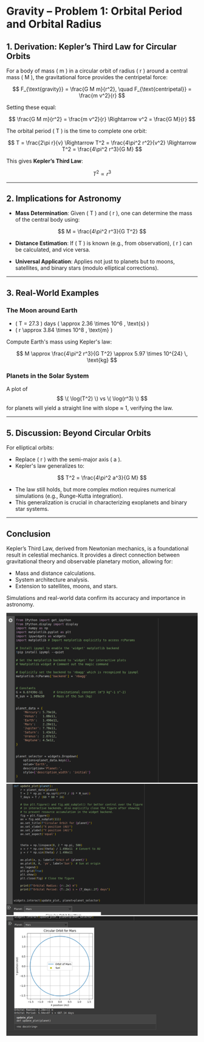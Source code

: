 # Gravity – Problem 1: Orbital Period and Orbital Radius

## 1. Derivation: Kepler’s Third Law for Circular Orbits

For a body of mass \( m \) in a circular orbit of radius \( r \) around a central mass \( M \), the gravitational force provides the centripetal force:

$$
F_{\text{gravity}} = \frac{G M m}{r^2}, \quad F_{\text{centripetal}} = \frac{m v^2}{r}
$$

Setting these equal:

$$
\frac{G M m}{r^2} = \frac{m v^2}{r} \Rightarrow v^2 = \frac{G M}{r}
$$

The orbital period \( T \) is the time to complete one orbit:

$$
T = \frac{2\pi r}{v} \Rightarrow T^2 = \frac{4\pi^2 r^2}{v^2}
\Rightarrow T^2 = \frac{4\pi^2 r^3}{G M}
$$

This gives **Kepler’s Third Law**:

$$
T^2 \propto r^3
$$

---

## 2. Implications for Astronomy

- **Mass Determination**: Given \( T \) and \( r \), one can determine the mass of the central body using:

$$
M = \frac{4\pi^2 r^3}{G T^2}
$$

- **Distance Estimation**: If \( T \) is known (e.g., from observation), \( r \) can be calculated, and vice versa.

- **Universal Application**: Applies not just to planets but to moons, satellites, and binary stars (modulo elliptical corrections).

---

## 3. Real-World Examples

### The Moon around Earth

- \( T = 27.3 \) days \( \approx 2.36 \times 10^6 \, \text{s} \)
- \( r \approx 3.84 \times 10^8 \, \text{m} \)

Compute Earth's mass using Kepler's law:

$$
M \approx \frac{4\pi^2 r^3}{G T^2} \approx 5.97 \times 10^{24} \, \text{kg}
$$

### Planets in the Solar System

A plot of 
$$
\( \log(T^2) \) vs \( \log(r^3) \)
$$
for planets will yield a straight line with slope ≈ 1, verifying the law.

---

## 5. Discussion: Beyond Circular Orbits

For elliptical orbits:

- Replace \( r \) with the semi-major axis \( a \).
- Kepler's law generalizes to:

$$
T^2 = \frac{4\pi^2 a^3}{G M}
$$

- The law still holds, but more complex motion requires numerical simulations (e.g., Runge-Kutta integration).
- This generalization is crucial in characterizing exoplanets and binary star systems.

---

## Conclusion

Kepler’s Third Law, derived from Newtonian mechanics, is a foundational result in celestial mechanics. It provides a direct connection between gravitational theory and observable planetary motion, allowing for:

- Mass and distance calculations.
- System architecture analysis.
- Extension to satellites, moons, and stars.

Simulations and real-world data confirm its accuracy and importance in astronomy.






![alt text](image.png)
![alt text](image-1.png)
![alt text](image-2.png)